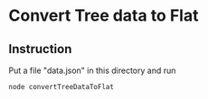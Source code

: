 # Convert Tree data to Flat

## Instruction
Put a file "data.json" in this directory and run

`node convertTreeDataToFlat`

